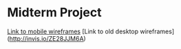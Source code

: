 # Midterm Project

[Link to mobile wireframes](http://invis.io/QN2EFEL6M)
[Link to old desktop wireframes] (http://invis.io/ZE28JJM6A)

